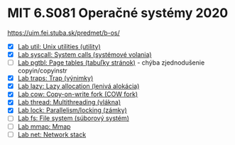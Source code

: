 # MIT 6.S081 Operačné systémy 2020

https://uim.fei.stuba.sk/predmet/b-os/

- [x] [Lab util: Unix utilities (utility)](https://github.com/s7rayn/xv6-labs-2020/tree/util)
- [x] [Lab syscall: System calls (systémové volania)](https://github.com/s7rayn/xv6-labs-2020/tree/syscall)
- [ ] [Lab pgtbl: Page tables (tabuľky stránok)](https://github.com/s7rayn/xv6-labs-2020/tree/pgtbl) - chýba zjednodušenie copyin/copyinstr
- [x] [Lab traps: Trap (výnimky)](https://github.com/s7rayn/xv6-labs-2020/tree/traps)
- [x] [Lab lazy: Lazy allocation (lenivá alokácia)](https://github.com/s7rayn/xv6-labs-2020/tree/lazy)
- [x] [Lab cow: Copy-on-write fork (COW fork)](https://github.com/s7rayn/xv6-labs-2020/tree/cow)
- [x] [Lab thread: Multithreading (vlákna)](https://github.com/s7rayn/xv6-labs-2020/tree/thread)
- [x] [Lab lock: Parallelism/locking (zámky)](https://github.com/s7rayn/xv6-labs-2020/tree/lock)
- [ ] [Lab fs: File system (súborový systém)](https://github.com/s7rayn/xv6-labs-2020/tree/fs)
- [ ] [Lab mmap: Mmap](https://github.com/s7rayn/xv6-labs-2020/tree/mmap)
- [ ] [Lab net: Network stack](https://github.com/s7rayn/xv6-labs-2020/tree/net)